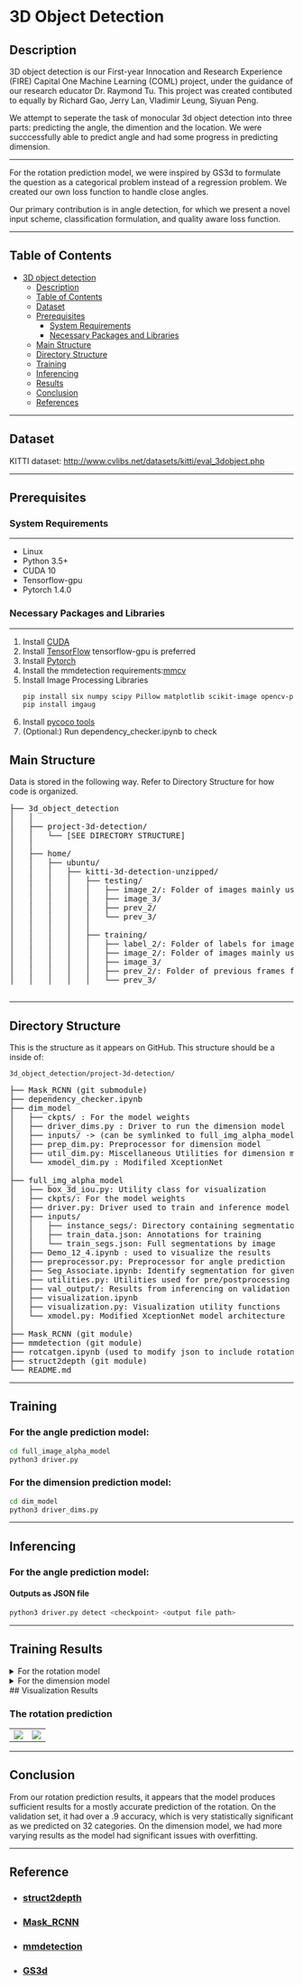 
3D Object Detection 
===
## Description 
3D object detection is our First-year Innocation and Research Experience (FIRE) Capital One Machine Learning (COML) project, under the guidance of our research educator Dr. Raymond Tu. This project was created contibuted to equally by Richard Gao, Jerry Lan, Vladimir Leung, Siyuan Peng.

We attempt to seperate the task of monocular 3d object detection into three parts: predicting the angle, the dimention and the location. We were succcessfully able to predict angle and had some progress in predicting dimension.

---
For the rotation prediction model, we were inspired by GS3d to formulate the question as a categorical problem instead of a regression problem. We created our own loss function to handle close angles.

Our primary contribution is in angle detection, for which we present a novel input scheme, classification formulation, and quality aware loss function.

---
## Table of Contents
- [3D object detection](#3d-object-detection)
  - [Description ](#description-todo)
  - [Table of Contents](#table-of-contents)
  - [Dataset](#Dataset)
  - [Prerequisites](#Prerequisites)
      - [System Requirements](#System-Requirements)
      - [Necessary Packages and Libraries](#Necessary-Packages-and-Libraries)
  - [Main Structure](#Main-Structure)
  - [Directory Structure ](#Directory-Structure)
  - [Training ](#Training)
  - [Inferencing](#Inferencing)
  - [Results](#Training-Results)
  - [Conclusion](#Conclusion)
  - [References](#References)

---

## Dataset
KITTI dataset: http://www.cvlibs.net/datasets/kitti/eval_3dobject.php

---

## Prerequisites

### System Requirements
---
* Linux
* Python 3.5+
* CUDA 10
* Tensorflow-gpu
* Pytorch 1.4.0


### Necessary Packages and Libraries
---
1. Install [CUDA](https://docs.nvidia.com/cuda/cuda-installation-guide-linux/index.html)
2. Install [TensorFlow](https://www.tensorflow.org/install/)
    tensorflow-gpu is preferred
3. Install [Pytorch](https://pytorch.org)
4. Install the mmdetection requirements:[mmcv](https://pypi.org/project/mmcv/)
5. Install Image Processing Libraries
    ```bash
    pip install six numpy scipy Pillow matplotlib scikit-image opencv-python imageio Shapely
    pip install imgaug
    ```
6. Install [pycoco tools](https://pypi.org/project/pycocotools/)
7. (Optional:) Run dependency_checker.ipynb to check
## Main Structure
Data is stored in the following way. Refer to Directory Structure for how code is organized.

<pre>
├── 3d_object_detection
│   │
│   ├── project-3d-detection/ 
│   │   └── [SEE DIRECTORY STRUCTURE]
│   │   
│   ├── home/ 
│   │   ├── ubuntu/
│   │   │   ├── kitti-3d-detection-unzipped/
│   │   │   │   ├── testing/
│   │   │   │   │   ├── image_2/: Folder of images mainly used for testing
│   │   │   │   │   ├── image_3/
│   │   │   │   │   ├── prev_2/
│   │   │   │   │   └── prev_3/
│   │   │   │   │   
│   │   │   │   ├── training/
│   │   │   │   │   ├── label_2/: Folder of labels for image_2
│   │   │   │   │   ├── image_2/: Folder of images mainly used for training
│   │   │   │   │   ├── image_3/
│   │   │   │   │   ├── prev_2/: Folder of previous frames from image_2 images
│   │   │   │   │   └── prev_3/

</pre>

---
## Directory Structure 
This is the structure as it appears on GitHub. This structure should be a inside of: 

    3d_object_detection/project-3d-detection/ 

<pre>
├── Mask_RCNN (git submodule)
├── dependency_checker.ipynb
├── dim_model
│   ├── ckpts/ : For the model weights
│   ├── driver_dims.py : Driver to run the dimension model
│   ├── inputs/ -> (can be symlinked to full_img_alpha_model/inputs)
│   ├── prep_dim.py: Preprocessor for dimension model
│   ├── util_dim.py: Miscellaneous Utilities for dimension model 
│   └── xmodel_dim.py : Modifiled XceptionNet
│
├── full_img_alpha_model
│   ├── box_3d_iou.py: Utility class for visualization
│   ├── ckpts/: For the model weights 
│   ├── driver.py: Driver used to train and inference model
│   ├── inputs/ 
│   │   ├── instance_segs/: Directory containing segmentation for instances
│   │   ├── train_data.json: Annotations for training
│   │   └── train_segs.json: Full segmentations by image
│   ├── Demo_12_4.ipynb : used to visualize the results
│   ├── preprocessor.py: Preprocessor for angle prediction
│   ├── Seg_Associate.ipynb: Identify segmentation for given instance
│   ├── utilities.py: Utilities used for pre/postprocessing 
│   ├── val_output/: Results from inferencing on validation set
│   ├── visualization.ipynb
│   ├── visualization.py: Visualization utility functions
│   └── xmodel.py: Modified XceptionNet model architecture
│
├── Mask_RCNN (git module)
├── mmdetection (git module)
├── rotcatgen.ipynb (used to modify json to include rotation categories)
├── struct2depth (git module)
└── README.md
</pre>



---
## Training
### For the angle prediction model:
```bash
cd full_image_alpha_model
python3 driver.py
```
### For the dimension prediction model:
```bash
cd dim_model
python3 driver_dims.py
```

---
## Inferencing 
### For the angle prediction model:
#### Outputs as JSON file
```bash
python3 driver.py detect <checkpoint> <output file path>
```
---
## Training Results
<details>
<summary>For the rotation model</summary>

|||
--|--
![](https://i.imgur.com/k7dfn4k.png)|![](https://i.imgur.com/IxPuhZd.png)
</details>
<details>
<summary>For the dimension model</summary>

|||
--|--
![](https://i.imgur.com/ewvd5nZ.png)|![](https://i.imgur.com/naKTAtq.png)
</details>
## Visualization Results

### The rotation prediction
|||
--|--
![](https://i.imgur.com/AYvdRx7.png)|![](https://i.imgur.com/BW02PQi.png)

---
## Conclusion 
From our rotation prediction results, it appears that the model produces sufficient results for a mostly accurate prediction of the rotation. On the validation set, it had over a .9 accuracy, which is very statistically significant as we predicted on 32 categories. 
On the dimension model, we had more varying results as the model had significant issues with overfitting.

---
## Reference
- ### [struct2depth](https://github.com/tensorflow/models/tree/master/research/struct2depth)
- ### [Mask_RCNN](https://github.com/matterport/Mask_RCNN)
- ### [mmdetection](https://github.com/open-mmlab/mmdetection)
- ### [GS3d](https://arxiv.org/abs/1903.10955)